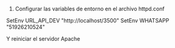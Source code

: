 1. Configurar las variables de entorno en el archivo httpd.conf 

SetEnv URL_API_DEV "http://localhost/3500"
SetEnv WHATSAPP "51926210524"

Y reiniciar el servidor Apache
